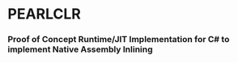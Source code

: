 # PEARLCLR
### Proof of Concept Runtime/JIT Implementation for C# to implement Native Assembly Inlining